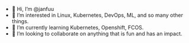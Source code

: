 - 👋 Hi, I’m @janfuu
- 👀 I’m interested in Linux, Kubernetes, DevOps, ML, and so many other things.
- 🌱 I’m currently learning Kubernetes, Openshift, FCOS.
- 💞️ I’m looking to collaborate on anything that is fun and has an impact.


<!---
janfuu/janfuu is a ✨ special ✨ repository because its `README.md` (this file) appears on your GitHub profile.
You can click the Preview link to take a look at your changes.
--->

